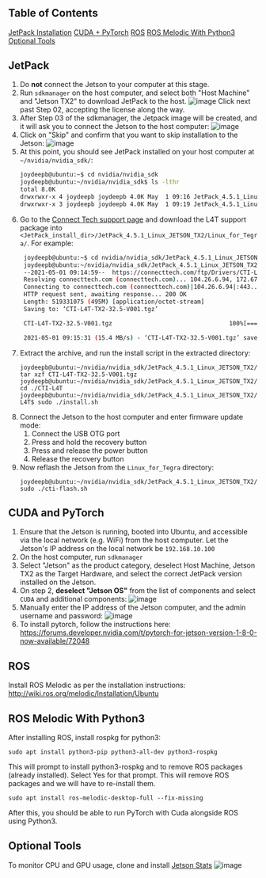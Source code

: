 # 

## Table of Contents
[JetPack Installation](jetpack)
[CUDA + PyTorch](cuda-and-pytorch)
[ROS](ros)
[ROS Melodic With Python3](ros-melodic-with-python3)
[Optional Tools](optional-tools)


## JetPack

1. Do **not** connect the Jetson to your computer at this stage.
2. Run `sdkmanager` on the host computer, and select both "Host Machine" and "Jetson TX2" to download JetPack to the host.
    ![image](https://user-images.githubusercontent.com/3406269/116788542-c9e12780-aa6f-11eb-94ee-167d64f6a90e.png)
    Click next past Step 02, accepting the license along the way.
3. After Step 03 of the sdkmanager, the Jetpack image will be created, and it will ask you to connect the Jetson to the host computer: 
    ![image](https://user-images.githubusercontent.com/3406269/116788518-a5854b00-aa6f-11eb-9d03-fb108bf09b9e.png)
4. Click on "Skip" and confirm that you want to skip installation to the Jetson:
    ![image](https://user-images.githubusercontent.com/3406269/116788576-03b22e00-aa70-11eb-8b3f-8ebebefb6994.png)
5. At this point, you should see JetPack installed on your host computer at `~/nvidia/nvidia_sdk/`:
    ```bash
    joydeepb@ubuntu:~$ cd nvidia/nvidia_sdk
    joydeepb@ubuntu:~/nvidia/nvidia_sdk$ ls -lthr
    total 8.0K
    drwxrwxr-x 4 joydeepb joydeepb 4.0K May  1 09:16 JetPack_4.5.1_Linux
    drwxrwxr-x 3 joydeepb joydeepb 4.0K May  1 09:19 JetPack_4.5.1_Linux_JETSON_TX2
    ```
6. Go to the [Connect Tech support page](http://connecttech.com/product/orbitty-carrier-for-nvidia-jetson-tx2-tx1/) and download 
    the L4T support package into `<JetPack_install_dir>/JetPack_4.5.1_Linux_JETSON_TX2/Linux_for_Tegra/`. For example:
   ```bash
    joydeepb@ubuntu:~$ cd nvidia/nvidia_sdk/JetPack_4.5.1_Linux_JETSON_TX2/Linux_for_Tegra/
    joydeepb@ubuntu:~/nvidia/nvidia_sdk/JetPack_4.5.1_Linux_JETSON_TX2/Linux_for_Tegra$ wget https://connecttech.com/ftp/Drivers/CTI-L4T-TX2-32.5-V001.tgz
    --2021-05-01 09:14:59--  https://connecttech.com/ftp/Drivers/CTI-L4T-TX2-32.5-V001.tgz
    Resolving connecttech.com (connecttech.com)... 104.26.6.94, 172.67.72.40, 104.26.7.94, ...
    Connecting to connecttech.com (connecttech.com)|104.26.6.94|:443... connected.
    HTTP request sent, awaiting response... 200 OK
    Length: 519331075 (495M) [application/octet-stream]
    Saving to: ‘CTI-L4T-TX2-32.5-V001.tgz’

    CTI-L4T-TX2-32.5-V001.tgz                                 100%[===================================================================================================================================>] 495.27M  15.5MB/s    in 32s     

    2021-05-01 09:15:31 (15.4 MB/s) - ‘CTI-L4T-TX2-32.5-V001.tgz’ saved [519331075/519331075]
   ```
1. Extract the archive, and run the install script in the extracted directory:
    ```
    joydeepb@ubuntu:~/nvidia/nvidia_sdk/JetPack_4.5.1_Linux_JETSON_TX2/Linux_for_Tegra$ tar xzf CTI-L4T-TX2-32.5-V001.tgz
    joydeepb@ubuntu:~/nvidia/nvidia_sdk/JetPack_4.5.1_Linux_JETSON_TX2/Linux_for_Tegra$ cd ./CTI-L4T
    joydeepb@ubuntu:~/nvidia/nvidia_sdk/JetPack_4.5.1_Linux_JETSON_TX2/Linux_for_Tegra/CTI-L4T$ sudo ./install.sh
    ```
1. Connect the Jetson to the host computer and enter firmware update mode:
      1. Connect the USB OTG port
      2. Press and hold the recovery button
      3. Press and release the power button
      4. Release the recovery button
3. Now reflash the Jetson from the `Linux_for_Tegra` directory:
    ```
    joydeepb@ubuntu:~/nvidia/nvidia_sdk/JetPack_4.5.1_Linux_JETSON_TX2/Linux_for_Tegra$ sudo ./cti-flash.sh
    ```

## CUDA and PyTorch

1. Ensure that the Jetson is running, booted into Ubuntu, and accessible via the local network (e.g. WiFi) 
    from the host computer. Let the Jetson's IP address on the local network be `192.168.10.100`
2. On the host computer, run `sdkmanager`
3. Select "Jetson" as the product category, deselect Host Machine, Jetson TX2 as the Target Hardware, and 
    select the correct JetPack version installed on the Jetson.
4. On step 2, **deselect "Jetson OS"** from the list of components and select `CUDA` and additional components:
    ![image](https://user-images.githubusercontent.com/3406269/116788926-dfefe780-aa71-11eb-8396-6ba00247c308.png)
5. Manually enter the IP address of the Jetson computer, and the admin username and password:
    ![image](https://user-images.githubusercontent.com/3406269/116788939-f9912f00-aa71-11eb-980d-24dc96409fd3.png)
6. To install pytorch, follow the instructions here: https://forums.developer.nvidia.com/t/pytorch-for-jetson-version-1-8-0-now-available/72048 

## ROS

Install ROS Melodic as per the installation instructions: http://wiki.ros.org/melodic/Installation/Ubuntu

## ROS Melodic With Python3

After installing ROS, install rospkg for python3:
```
sudo apt install python3-pip python3-all-dev python3-rospkg
```
This will prompt to install python3-rospkg and to remove ROS packages (already installed). Select Yes for that prompt. 
This will remove ROS packages and we will have to re-install them.
```
sudo apt install ros-melodic-desktop-full --fix-missing
```
After this, you should be able to run PyTorch with Cuda alongside ROS using Python3.

## Optional Tools

To monitor CPU and GPU usage, clone and install [Jetson Stats](https://github.com/rbonghi/jetson_stats)
![image](https://github.com/rbonghi/jetson_stats/wiki/images/jtop.gif)
